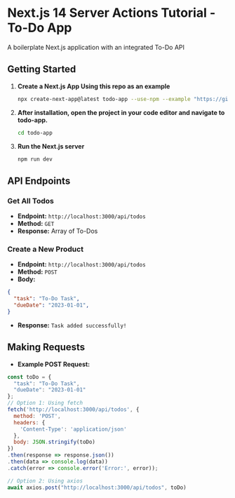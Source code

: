 # Next.js 14 Server Actions Tutorial - To-Do App

A boilerplate Next.js application with an integrated To-Do API

## Getting Started

1. **Create a Next.js App Using this repo as an example**
   ```bash
   npx create-next-app@latest todo-app --use-npm --example "https://github.com/dtulpa16/nextjs-todo-app"
   
2. **After installation, open the project in your code editor and navigate to todo-app.**
   ```bash
   cd todo-app

2. **Run the Next.js server**
   ```bash
   npm run dev

## API Endpoints

### Get All Todos

- **Endpoint:** `http://localhost:3000/api/todos`
- **Method:** `GET`
- **Response:** Array of To-Dos

### Create a New Product

- **Endpoint:** `http://localhost:3000/api/todos`
- **Method:** `POST`
- **Body:**
```json
{
  "task": "To-Do Task",
  "dueDate": "2023-01-01",
}
```
- **Response:** `Task added successfully!`

## Making Requests

- **Example POST Request:**
```javascript
const toDo = {
  "task": "To-Do Task",
  "dueDate": "2023-01-01"
};
// Option 1: Using fetch
fetch('http://localhost:3000/api/todos', {
  method: 'POST',
  headers: {
    'Content-Type': 'application/json'
  },
  body: JSON.stringify(toDo)
})
.then(response => response.json())
.then(data => console.log(data))
.catch(error => console.error('Error:', error));

// Option 2: Using axios
await axios.post("http://localhost:3000/api/todos", toDo)
```
